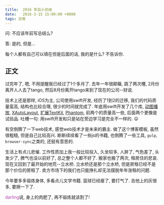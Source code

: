 ```yaml
--- 
title:  2016 年后小总结
date:   2016-3-15 15:00:00 +0800
tags: 日常
--- 
```


问: 不应该年前写总结么?

答: 是的, 但是...



每个人都有自己可以填在但是后面的话, 我的是什么? 不告诉你.

## 正文

过完年了, 嗯, 不用提醒我已经过了1个多月了. 去年一年很颠簸, 跳了两次槽, 2月份离开人人去了tango, 然后8月份离开tango来到了现在的公司--财说. 

技术上还是那样, iOS为主, 公司使用swift开发, 经历了1到2的迁移, 我们的代码质量蛮高, 结构也比较合理, 很少的时间就完成了. 年底用swift开发了几个库, [动图播放](https://github.com/kaizeiyimi/XLYAnimatedImage), [XAutoLayout](https://github.com/kaizeiyimi/XAutoLayout),  [扩展TextKit](https://github.com/kaizeiyimi/XLYTextKitExtension), [Phantom](https://github.com/kaizeiyimi/Phantom), 前两个的质量高一些, 后面两个更像是试验品. 吐槽一句: 用swift开发和只是站在旁边学习是完全不一样的. 😛

 有空倒腾了一下web技术, 感觉web技术才是未来的霸主. 做了这个博客模板, 虽然很粗糙, 但是自己比较高兴. 断断续续看了一些js的书籍, 也倒腾了一些工具, `gulp`, `browser-sync`之类的, 还挺有意思的.

生活上有点儿悲催. 工作性质加上我一般比较投入, 久坐较多, 人胖了, 气色差了, 头发少了, 脾气也没以前好了, 总之整个人都不好了. 搬家也搬了两次, 租房住的悲哀. 现在又回到了最开始的地荒--立水桥. 立水桥还是那个立水桥, 但是房租已经不是那个价位的房租了. 卖方市场下的我们也只能挣扎却无法摆脱年年涨租的问题.

今年要多多锻炼身体, 多看点儿文学书籍. 篮球已经瘪了, 要打气了. 吉他上的灰很多, 要擦一下了. 

<span style="color:rgb(179,62,170)">darling</span>说, 身上的肉肥了, 再不锻炼就该割了!
